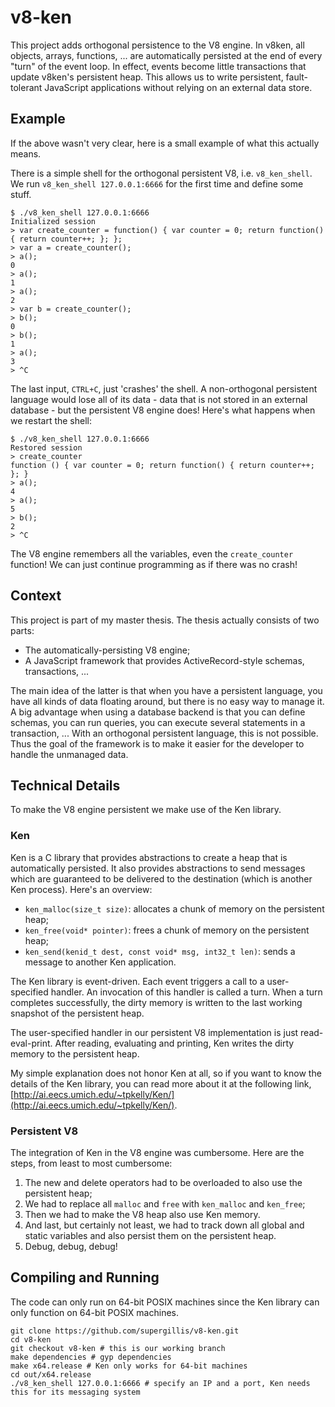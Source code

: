 # v8-ken

This project adds orthogonal persistence to the V8 engine. In v8ken, all objects, arrays, functions, ... are automatically persisted at the end of every "turn" of the event loop. In effect, events become little transactions that update v8ken's persistent heap. This allows us to write persistent, fault-tolerant JavaScript applications without relying on an external data store.

## Example
If the above wasn't very clear, here is a small example of what this actually means.

There is a simple shell for the orthogonal persistent V8, i.e. `v8_ken_shell`. We run `v8_ken_shell 127.0.0.1:6666` for the first time and define some stuff.

    $ ./v8_ken_shell 127.0.0.1:6666
    Initialized session
    > var create_counter = function() { var counter = 0; return function() { return counter++; }; };
    > var a = create_counter();
    > a();
    0
    > a();
    1
    > a();
    2
    > var b = create_counter();
    > b();
    0
    > b();
    1
    > a();
    3
    > ^C

The last input, `CTRL+C`, just 'crashes' the shell. A non-orthogonal persistent language would lose all of its data - data that is not stored in an external database - but the persistent V8 engine does! Here's what happens when we restart the shell:

    $ ./v8_ken_shell 127.0.0.1:6666
    Restored session
    > create_counter
    function () { var counter = 0; return function() { return counter++; }; }
    > a();
    4
    > a();
    5
    > b();
    2
    > ^C

The V8 engine remembers all the variables, even the `create_counter` function! We can just continue programming as if there was no crash!

## Context
This project is part of my master thesis. The thesis actually consists of two parts:

  * The automatically-persisting V8 engine;
  * A JavaScript framework that provides ActiveRecord-style schemas, transactions, ...

The main idea of the latter is that when you have a persistent language, you have all kinds of data floating around, but there is no easy way to manage it. A big advantage when using a database backend is that you can define schemas, you can run queries, you can execute several statements in a transaction, ... With an orthogonal persistent language, this is not possible. Thus the goal of the framework is to make it easier for the developer to handle the unmanaged data.

## Technical Details
To make the V8 engine persistent we make use of the Ken library.

### Ken
Ken is a C library that provides abstractions to create a heap that is automatically persisted. It also provides abstractions to send messages which are guaranteed to be delivered to the destination (which is another Ken process). Here's an overview:

  * `ken_malloc(size_t size)`: allocates a chunk of memory on the persistent heap;
  * `ken_free(void* pointer)`: frees a chunk of memory on the persistent heap;
  * `ken_send(kenid_t dest, const void* msg, int32_t len)`: sends a message to another Ken application.

The Ken library is event-driven. Each event triggers a call to a user-specified handler. An invocation of this handler is called a turn. When a turn completes successfully, the dirty memory is written to the last working snapshot of the persistent heap.

The user-specified handler in our persistent V8 implementation is just read-eval-print. After reading, evaluating and printing, Ken writes the dirty memory to the persistent heap.

My simple explanation does not honor Ken at all, so if you want to know the details of the Ken library, you can read more about it at the following link, [http://ai.eecs.umich.edu/~tpkelly/Ken/](http://ai.eecs.umich.edu/~tpkelly/Ken/).

### Persistent V8
The integration of Ken in the V8 engine was cumbersome. Here are the steps, from least to most cumbersome:

  1. The new and delete operators had to be overloaded to also use the persistent heap;
  2. We had to replace all `malloc` and `free` with `ken_malloc` and `ken_free`;
  3. Then we had to make the V8 heap also use Ken memory.
  4. And last, but certainly not least, we had to track down all global and static variables and also persist them on the persistent heap.
  5. Debug, debug, debug!

## Compiling and Running
The code can only run on 64-bit POSIX machines since the Ken library can only function on 64-bit POSIX machines.

    git clone https://github.com/supergillis/v8-ken.git
    cd v8-ken
    git checkout v8-ken # this is our working branch
    make dependencies # gyp dependencies
    make x64.release # Ken only works for 64-bit machines
    cd out/x64.release
    ./v8_ken_shell 127.0.0.1:6666 # specify an IP and a port, Ken needs this for its messaging system
